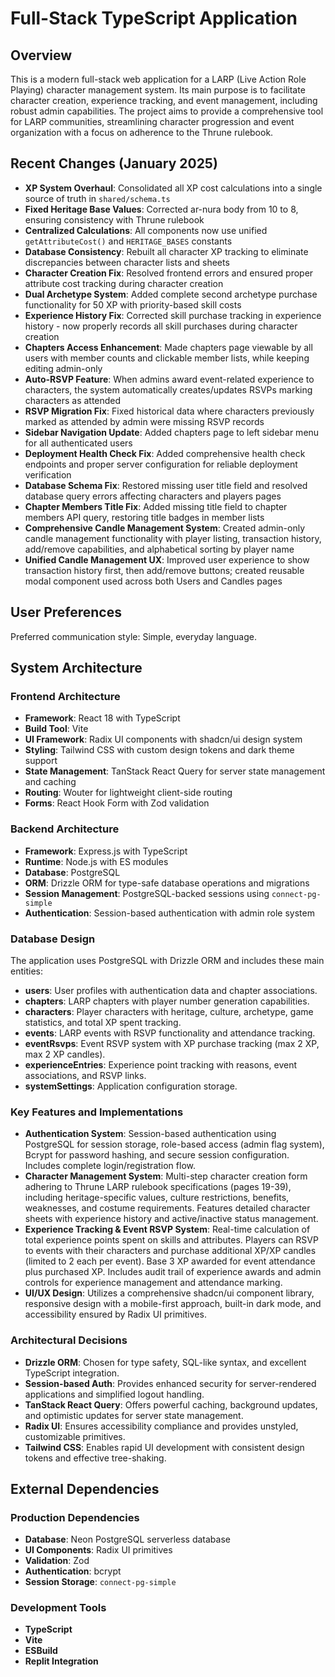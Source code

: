 # Full-Stack TypeScript Application

## Overview
This is a modern full-stack web application for a LARP (Live Action Role Playing) character management system. Its main purpose is to facilitate character creation, experience tracking, and event management, including robust admin capabilities. The project aims to provide a comprehensive tool for LARP communities, streamlining character progression and event organization with a focus on adherence to the Thrune rulebook.

## Recent Changes (January 2025)
- **XP System Overhaul**: Consolidated all XP cost calculations into a single source of truth in `shared/schema.ts`
- **Fixed Heritage Base Values**: Corrected ar-nura body from 10 to 8, ensuring consistency with Thrune rulebook
- **Centralized Calculations**: All components now use unified `getAttributeCost()` and `HERITAGE_BASES` constants
- **Database Consistency**: Rebuilt all character XP tracking to eliminate discrepancies between character lists and sheets
- **Character Creation Fix**: Resolved frontend errors and ensured proper attribute cost tracking during character creation
- **Dual Archetype System**: Added complete second archetype purchase functionality for 50 XP with priority-based skill costs
- **Experience History Fix**: Corrected skill purchase tracking in experience history - now properly records all skill purchases during character creation
- **Chapters Access Enhancement**: Made chapters page viewable by all users with member counts and clickable member lists, while keeping editing admin-only
- **Auto-RSVP Feature**: When admins award event-related experience to characters, the system automatically creates/updates RSVPs marking characters as attended
- **RSVP Migration Fix**: Fixed historical data where characters previously marked as attended by admin were missing RSVP records
- **Sidebar Navigation Update**: Added chapters page to left sidebar menu for all authenticated users
- **Deployment Health Check Fix**: Added comprehensive health check endpoints and proper server configuration for reliable deployment verification
- **Database Schema Fix**: Restored missing user title field and resolved database query errors affecting characters and players pages
- **Chapter Members Title Fix**: Added missing title field to chapter members API query, restoring title badges in member lists
- **Comprehensive Candle Management System**: Created admin-only candle management functionality with player listing, transaction history, add/remove capabilities, and alphabetical sorting by player name
- **Unified Candle Management UX**: Improved user experience to show transaction history first, then add/remove buttons; created reusable modal component used across both Users and Candles pages

## User Preferences
Preferred communication style: Simple, everyday language.

## System Architecture

### Frontend Architecture
- **Framework**: React 18 with TypeScript
- **Build Tool**: Vite
- **UI Framework**: Radix UI components with shadcn/ui design system
- **Styling**: Tailwind CSS with custom design tokens and dark theme support
- **State Management**: TanStack React Query for server state management and caching
- **Routing**: Wouter for lightweight client-side routing
- **Forms**: React Hook Form with Zod validation

### Backend Architecture
- **Framework**: Express.js with TypeScript
- **Runtime**: Node.js with ES modules
- **Database**: PostgreSQL
- **ORM**: Drizzle ORM for type-safe database operations and migrations
- **Session Management**: PostgreSQL-backed sessions using `connect-pg-simple`
- **Authentication**: Session-based authentication with admin role system

### Database Design
The application uses PostgreSQL with Drizzle ORM and includes these main entities:
- **users**: User profiles with authentication data and chapter associations.
- **chapters**: LARP chapters with player number generation capabilities.
- **characters**: Player characters with heritage, culture, archetype, game statistics, and total XP spent tracking.
- **events**: LARP events with RSVP functionality and attendance tracking.
- **eventRsvps**: Event RSVP system with XP purchase tracking (max 2 XP, max 2 XP candles).
- **experienceEntries**: Experience point tracking with reasons, event associations, and RSVP links.
- **systemSettings**: Application configuration storage.

### Key Features and Implementations
- **Authentication System**: Session-based authentication using PostgreSQL for session storage, role-based access (admin flag system), Bcrypt for password hashing, and secure session configuration. Includes complete login/registration flow.
- **Character Management System**: Multi-step character creation form adhering to Thrune LARP rulebook specifications (pages 19-39), including heritage-specific values, culture restrictions, benefits, weaknesses, and costume requirements. Features detailed character sheets with experience history and active/inactive status management.
- **Experience Tracking & Event RSVP System**: Real-time calculation of total experience points spent on skills and attributes. Players can RSVP to events with their characters and purchase additional XP/XP candles (limited to 2 each per event). Base 3 XP awarded for event attendance plus purchased XP. Includes audit trail of experience awards and admin controls for experience management and attendance marking.
- **UI/UX Design**: Utilizes a comprehensive shadcn/ui component library, responsive design with a mobile-first approach, built-in dark mode, and accessibility ensured by Radix UI primitives.

### Architectural Decisions
- **Drizzle ORM**: Chosen for type safety, SQL-like syntax, and excellent TypeScript integration.
- **Session-based Auth**: Provides enhanced security for server-rendered applications and simplified logout handling.
- **TanStack React Query**: Offers powerful caching, background updates, and optimistic updates for server state management.
- **Radix UI**: Ensures accessibility compliance and provides unstyled, customizable primitives.
- **Tailwind CSS**: Enables rapid UI development with consistent design tokens and effective tree-shaking.

## External Dependencies

### Production Dependencies
- **Database**: Neon PostgreSQL serverless database
- **UI Components**: Radix UI primitives
- **Validation**: Zod
- **Authentication**: bcrypt
- **Session Storage**: `connect-pg-simple`

### Development Tools
- **TypeScript**
- **Vite**
- **ESBuild**
- **Replit Integration**